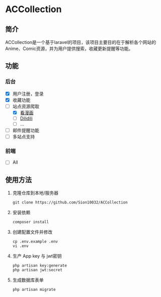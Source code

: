 # ACCollection

## 简介

ACCollection是一个基于laravel的项目，该项目主要目的在于解析各个网站的Anime、Comic资源，并为用户提供搜索，收藏更新提醒等功能。

## 功能

### 后台

- [x] 用户注册，登录
- [x] 收藏功能
- [ ] 站点资源爬取
    - [x] [看漫画](https://www.manhuagui.com/)
    - [ ] [Dilidili](http://www.dilidili.wang/)
    - [ ] ...
- [ ] 邮件提醒功能
- [ ] 多站点支持

### 前端

- [ ] All

## 使用方法

1. 克隆仓库到本地/服务器
    ```
    git clone https://github.com/Sion10032/ACCollection
    ```

2. 安装依赖
    ```
    composer install
    ```

3. 创建配置文件并修改
    ```
    cp .env.example .env
    vi .env
    ```

4. 生产 App key 与 jwt密钥
    ```
    php artisan key:generate
    php artisan jwt:secret
    ```

5. 生成数据库表单
    ```
    php artisan migrate
    ```